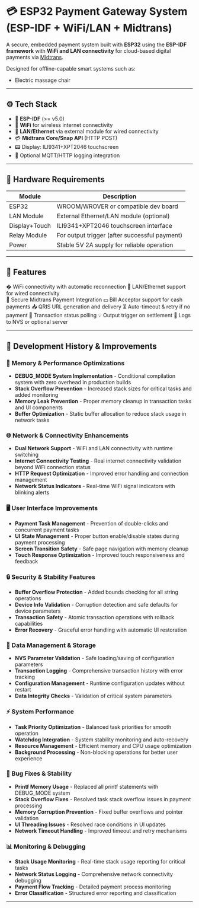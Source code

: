 # 💳 ESP32 Payment Gateway System (ESP-IDF + WiFi/LAN + Midtrans)

A secure, embedded payment system built with **ESP32** using the **ESP-IDF framework** with **WiFi and LAN connectivity** for cloud-based digital payments via [Midtrans](https://midtrans.com).

Designed for offline-capable smart systems such as:
- Electric massage chair

---

## ⚙️ Tech Stack

- 🔧 **ESP-IDF** (>= v5.0)
- 📶 **WiFi** for wireless internet connectivity
- 🔌 **LAN/Ethernet** via external module for wired connectivity
- 💳 **Midtrans Core/Snap API** (HTTP POST)
- 📟 Display: ILI9341+XPT2046 touchscreen   
- 📂 Optional MQTT/HTTP logging integration

---

## 🧰 Hardware Requirements

| Module       | Description                                      |
|--------------|--------------------------------------------------|
| ESP32        | WROOM/WROVER or compatible dev board             |
| LAN Module   | External Ethernet/LAN module (optional)          |
| Display+Touch| ILI9341+XPT2046 touchscreen interface           |
| Relay Module | For output trigger (after successful payment)    |
| Power        | Stable 5V 2A supply for reliable operation       |

---

## 🧠 Features

� WiFi connectivity with automatic reconnection
🔌 LAN/Ethernet support for wired connectivity  
🔐 Secure Midtrans Payment Integration
💵 Bill Acceptor support for cash payments
📤 QRIS URL generation and delivery
⏳ Auto-timeout & retry if no payment
🧾 Transaction status polling
💡 Output trigger on settlement
📁 Logs to NVS or optional server

---

## 📝 Development History & Improvements

### 🔧 Memory & Performance Optimizations
- **DEBUG_MODE System Implementation** - Conditional compilation system with zero overhead in production builds
- **Stack Overflow Prevention** - Increased stack sizes for critical tasks and added monitoring
- **Memory Leak Prevention** - Proper memory cleanup in transaction tasks and UI components
- **Buffer Optimization** - Static buffer allocation to reduce stack usage in network tasks

### 🌐 Network & Connectivity Enhancements  
- **Dual Network Support** - WiFi and LAN connectivity with runtime switching
- **Internet Connectivity Testing** - Real internet connectivity validation beyond WiFi connection status
- **HTTP Request Optimization** - Improved error handling and connection management
- **Network Status Indicators** - Real-time WiFi signal indicators with blinking alerts

### 🖥️ User Interface Improvements
- **Payment Task Management** - Prevention of double-clicks and concurrent payment tasks
- **UI State Management** - Proper button enable/disable states during payment processing
- **Screen Transition Safety** - Safe page navigation with memory cleanup
- **Touch Response Optimization** - Improved touch responsiveness and feedback

### 🔒 Security & Stability Features
- **Buffer Overflow Protection** - Added bounds checking for all string operations
- **Device Info Validation** - Corruption detection and safe defaults for device parameters
- **Transaction Safety** - Atomic transaction operations with rollback capabilities
- **Error Recovery** - Graceful error handling with automatic UI restoration

### 💾 Data Management & Storage
- **NVS Parameter Validation** - Safe loading/saving of configuration parameters
- **Transaction Logging** - Comprehensive transaction history with error tracking
- **Configuration Management** - Runtime configuration updates without restart
- **Data Integrity Checks** - Validation of critical system parameters

### ⚡ System Performance
- **Task Priority Optimization** - Balanced task priorities for smooth operation
- **Watchdog Integration** - System stability monitoring and auto-recovery
- **Resource Management** - Efficient memory and CPU usage optimization
- **Background Processing** - Non-blocking operations for better user experience

### 🐛 Bug Fixes & Stability
- **Printf Memory Usage** - Replaced all printf statements with DEBUG_MODE system
- **Stack Overflow Fixes** - Resolved task stack overflow issues in payment processing
- **Memory Corruption Prevention** - Fixed buffer overflows and pointer validation
- **UI Threading Issues** - Resolved race conditions in UI updates
- **Network Timeout Handling** - Improved timeout and retry mechanisms

### 📊 Monitoring & Debugging
- **Stack Usage Monitoring** - Real-time stack usage reporting for critical tasks
- **Network Status Logging** - Comprehensive network connectivity debugging
- **Payment Flow Tracking** - Detailed payment process monitoring
- **Error Classification** - Structured error reporting and classification

---




